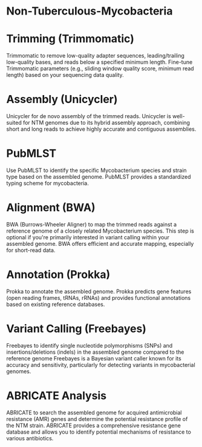 # Non-Tuberculous-Mycobacteria
# Trimming (Trimmomatic)

Trimmomatic to remove low-quality adapter sequences, leading/trailing low-quality bases, and reads below a specified minimum length.
Fine-tune Trimmomatic parameters (e.g., sliding window quality score, minimum read length) based on your sequencing data quality.

# Assembly (Unicycler)

Unicycler for de novo assembly of the trimmed reads. Unicycler is well-suited for NTM genomes due to its hybrid assembly approach, combining short and long reads to achieve highly accurate and contiguous assemblies.

# PubMLST

Use PubMLST to identify the specific Mycobacterium species and strain type based on the assembled genome.
PubMLST provides a standardized typing scheme for mycobacteria.

# Alignment (BWA)

BWA (Burrows-Wheeler Aligner) to map the trimmed reads against a reference genome of a closely related Mycobacterium species. This step is optional if you're primarily interested in variant calling within your assembled genome.
BWA offers efficient and accurate mapping, especially for short-read data.

# Annotation (Prokka)

Prokka to annotate the assembled genome. Prokka predicts gene features (open reading frames, tRNAs, rRNAs) and provides functional annotations based on existing reference databases.

# Variant Calling (Freebayes)

Freebayes to identify single nucleotide polymorphisms (SNPs) and insertions/deletions (indels) in the assembled genome compared to the reference genome 
Freebayes is a Bayesian variant caller known for its accuracy and sensitivity, particularly for detecting variants in mycobacterial genomes.

# ABRICATE Analysis

ABRICATE to search the assembled genome for acquired antimicrobial resistance (AMR) genes and determine the potential resistance profile of the NTM strain.
ABRICATE provides a comprehensive resistance gene database and allows you to identify potential mechanisms of resistance to various antibiotics.
